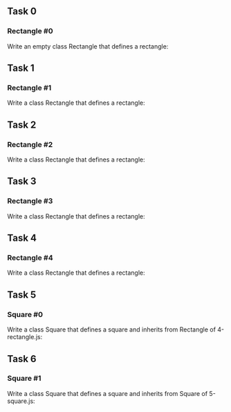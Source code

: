 
## Task 0
###  Rectangle #0
Write an empty class Rectangle that defines a rectangle:

## Task 1
###  Rectangle #1
Write a class Rectangle that defines a rectangle:

## Task 2
###  Rectangle #2
Write a class Rectangle that defines a rectangle:

## Task 3
###  Rectangle #3
Write a class Rectangle that defines a rectangle:

## Task 4
###  Rectangle #4
Write a class Rectangle that defines a rectangle:

## Task 5
###  Square #0
Write a class Square that defines a square and inherits from Rectangle of 4-rectangle.js:

## Task 6
###  Square #1
Write a class Square that defines a square and inherits from Square of 5-square.js:


